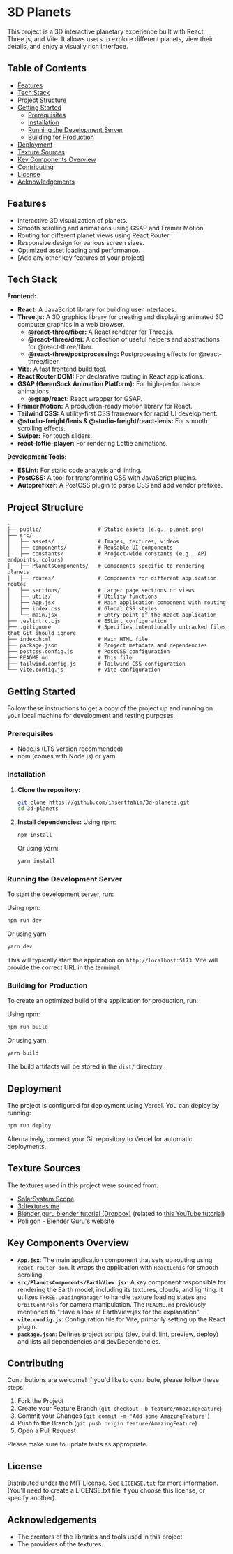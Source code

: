 # 3D Planets

This project is a 3D interactive planetary experience built with React, Three.js, and Vite. It allows users to explore different planets, view their details, and enjoy a visually rich interface.

## Table of Contents

-   [Features](#features)
-   [Tech Stack](#tech-stack)
-   [Project Structure](#project-structure)
-   [Getting Started](#getting-started)
    -   [Prerequisites](#prerequisites)
    -   [Installation](#installation)
    -   [Running the Development Server](#running-the-development-server)
    -   [Building for Production](#building-for-production)
-   [Deployment](#deployment)
-   [Texture Sources](#texture-sources)
-   [Key Components Overview](#key-components-overview)
-   [Contributing](#contributing)
-   [License](#license)
-   [Acknowledgements](#acknowledgements)

## Features

-   Interactive 3D visualization of planets.
-   Smooth scrolling and animations using GSAP and Framer Motion.
-   Routing for different planet views using React Router.
-   Responsive design for various screen sizes.
-   Optimized asset loading and performance.
-   [Add any other key features of your project]

## Tech Stack

**Frontend:**

-   **React:** A JavaScript library for building user interfaces.
-   **Three.js:** A 3D graphics library for creating and displaying animated 3D computer graphics in a web browser.
    -   **@react-three/fiber:** A React renderer for Three.js.
    -   **@react-three/drei:** A collection of useful helpers and abstractions for @react-three/fiber.
    -   **@react-three/postprocessing:** Postprocessing effects for @react-three/fiber.
-   **Vite:** A fast frontend build tool.
-   **React Router DOM:** For declarative routing in React applications.
-   **GSAP (GreenSock Animation Platform):** For high-performance animations.
    -   **@gsap/react:** React wrapper for GSAP.
-   **Framer Motion:** A production-ready motion library for React.
-   **Tailwind CSS:** A utility-first CSS framework for rapid UI development.
-   **@studio-freight/lenis & @studio-freight/react-lenis:** For smooth scrolling effects.
-   **Swiper:** For touch sliders.
-   **react-lottie-player:** For rendering Lottie animations.

**Development Tools:**

-   **ESLint:** For static code analysis and linting.
-   **PostCSS:** A tool for transforming CSS with JavaScript plugins.
-   **Autoprefixer:** A PostCSS plugin to parse CSS and add vendor prefixes.

## Project Structure

```
.
├── public/                  # Static assets (e.g., planet.png)
├── src/
│   ├── assets/              # Images, textures, videos
│   ├── components/          # Reusable UI components
│   ├── constants/           # Project-wide constants (e.g., API endpoints, colors)
│   ├── PlanetsComponents/   # Components specific to rendering planets
│   ├── routes/              # Components for different application routes
│   ├── sections/            # Larger page sections or views
│   ├── utils/               # Utility functions
│   ├── App.jsx              # Main application component with routing
│   ├── index.css            # Global CSS styles
│   └── main.jsx             # Entry point of the React application
├── .eslintrc.cjs            # ESLint configuration
├── .gitignore               # Specifies intentionally untracked files that Git should ignore
├── index.html               # Main HTML file
├── package.json             # Project metadata and dependencies
├── postcss.config.js        # PostCSS configuration
├── README.md                # This file
├── tailwind.config.js       # Tailwind CSS configuration
└── vite.config.js           # Vite configuration
```

## Getting Started

Follow these instructions to get a copy of the project up and running on your local machine for development and testing purposes.

### Prerequisites

-   Node.js (LTS version recommended)
-   npm (comes with Node.js) or yarn

### Installation

1.  **Clone the repository:**

    ```bash
    git clone https://github.com/insertfahim/3d-planets.git
    cd 3d-planets
    ```

2.  **Install dependencies:**
    Using npm:
    ```bash
    npm install
    ```
    Or using yarn:
    ```bash
    yarn install
    ```

### Running the Development Server

To start the development server, run:

Using npm:

```bash
npm run dev
```

Or using yarn:

```bash
yarn dev
```

This will typically start the application on `http://localhost:5173`. Vite will provide the correct URL in the terminal.

### Building for Production

To create an optimized build of the application for production, run:

Using npm:

```bash
npm run build
```

Or using yarn:

```bash
yarn build
```

The build artifacts will be stored in the `dist/` directory.

## Deployment

The project is configured for deployment using Vercel. You can deploy by running:

```bash
npm run deploy
```

Alternatively, connect your Git repository to Vercel for automatic deployments.

## Texture Sources

The textures used in this project were sourced from:

-   [SolarSystem Scope](https://www.solarsystemscope.com/textures/)
-   [3dtextures.me](https://3dtextures.me/)
-   [Blender guru blender tutorial (Dropbox)](https://www.dropbox.com/sh/1rxblwi19i78ieh/AADNsHNRA7SysJ015GkXplewa?dl=0) (related to [this YouTube tutorial](https://www.youtube.com/watch?v=0YZzHn0iz8U&ab_channel=BlenderGuru))
-   [Poliigon - Blender Guru's website](https://www.poliigon.com/textures/free)

## Key Components Overview

-   **`App.jsx`**: The main application component that sets up routing using `react-router-dom`. It wraps the application with `ReactLenis` for smooth scrolling.
-   **`src/PlanetsComponents/EarthView.jsx`**: A key component responsible for rendering the Earth model, including its textures, clouds, and lighting. It utilizes `THREE.LoadingManager` to handle texture loading states and `OrbitControls` for camera manipulation. The `README.md` previously mentioned to "Have a look at EarthView.jsx for the explanation".
-   **`vite.config.js`**: Configuration file for Vite, primarily setting up the React plugin.
-   **`package.json`**: Defines project scripts (dev, build, lint, preview, deploy) and lists all dependencies and devDependencies.

## Contributing

Contributions are welcome! If you'd like to contribute, please follow these steps:

1.  Fork the Project
2.  Create your Feature Branch (`git checkout -b feature/AmazingFeature`)
3.  Commit your Changes (`git commit -m 'Add some AmazingFeature'`)
4.  Push to the Branch (`git push origin feature/AmazingFeature`)
5.  Open a Pull Request

Please make sure to update tests as appropriate.

## License

Distributed under the [MIT License](LICENSE.txt). See `LICENSE.txt` for more information. (You'll need to create a LICENSE.txt file if you choose this license, or specify another).

## Acknowledgements

-   The creators of the libraries and tools used in this project.
-   The providers of the textures.
